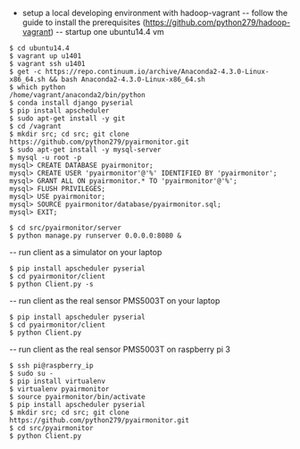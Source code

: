 - setup a local developing environment with hadoop-vagrant
-- follow the guide to install the prerequisites (https://github.com/python279/hadoop-vagrant)
-- startup one ubuntu14.4 vm
```
$ cd ubuntu14.4
$ vagrant up u1401
$ vagrant ssh u1401
$ get -c https://repo.continuum.io/archive/Anaconda2-4.3.0-Linux-x86_64.sh && bash Anaconda2-4.3.0-Linux-x86_64.sh
$ which python
/home/vagrant/anaconda2/bin/python
$ conda install django pyserial
$ pip install apscheduler
$ sudo apt-get install -y git
$ cd /vagrant
$ mkdir src; cd src; git clone https://github.com/python279/pyairmonitor.git
$ sudo apt-get install -y mysql-server
$ mysql -u root -p
mysql> CREATE DATABASE pyairmonitor;
mysql> CREATE USER 'pyairmonitor'@'%' IDENTIFIED BY 'pyairmonitor';
mysql> GRANT ALL ON pyairmonitor.* TO 'pyairmonitor'@'%';
mysql> FLUSH PRIVILEGES;
mysql> USE pyairmonitor;
mysql> SOURCE pyairmonitor/database/pyairmonitor.sql;
mysql> EXIT;

$ cd src/pyairmonitor/server
$ python manage.py runserver 0.0.0.0:8080 &
```

-- run client as a simulator on your laptop
```
$ pip install apscheduler pyserial
$ cd pyairmonitor/client
$ python Client.py -s
```

-- run client as the real sensor PMS5003T on your laptop
```
$ pip install apscheduler pyserial
$ cd pyairmonitor/client
$ python Client.py
```

-- run client as the real sensor PMS5003T on raspberry pi 3
```
$ ssh pi@raspberry_ip
$ sudo su -
$ pip install virtualenv
$ virtualenv pyairmonitor
$ source pyairmonitor/bin/activate
$ pip install apscheduler pyserial
$ mkdir src; cd src; git clone https://github.com/python279/pyairmonitor.git
$ cd src/pyairmonitor
$ python Client.py
```

